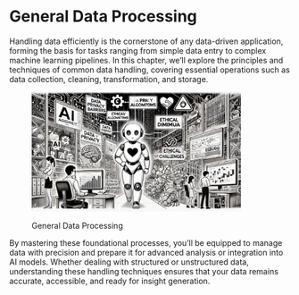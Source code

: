 # General Data Processing

Handling data efficiently is the cornerstone of any data-driven application, forming the basis for tasks ranging from simple data entry to complex machine learning pipelines. In this chapter, we’ll explore the principles and techniques of common data handling, covering essential operations such as data collection, cleaning, transformation, and storage.&#x20;

<div align="left"><figure><img src="../../../.gitbook/assets/ml-general-data-processing.png" alt="" width="375"><figcaption><p>General Data Processing</p></figcaption></figure></div>

By mastering these foundational processes, you’ll be equipped to manage data with precision and prepare it for advanced analysis or integration into AI models. Whether dealing with structured or unstructured data, understanding these handling techniques ensures that your data remains accurate, accessible, and ready for insight generation.

